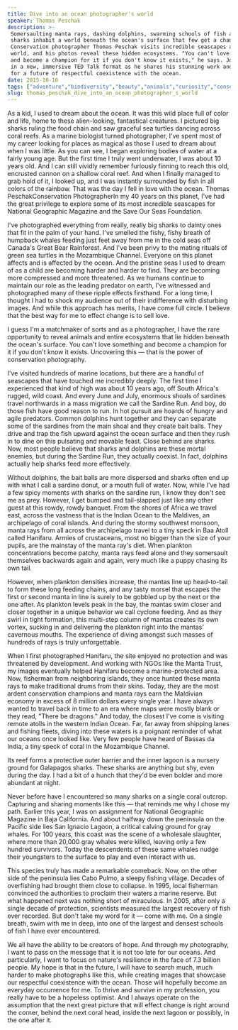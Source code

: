 ```yaml
---
title: Dive into an ocean photographer's world
speaker: Thomas Peschak
description: >-
 Somersaulting manta rays, dashing dolphins, swarming schools of fish and munching
 sharks inhabit a world beneath the ocean's surface that few get a chance to see.
 Conservation photographer Thomas Peschak visits incredible seascapes around the
 world, and his photos reveal these hidden ecosystems. "You can't love something
 and become a champion for it if you don't know it exists," he says. Join Peschak
 in a new, immersive TED Talk format as he shares his stunning work and his dream
 for a future of respectful coexistence with the ocean.
date: 2015-10-10
tags: ["adventure","biodiversity","beauty","animals","curiosity","conservation","environment","fish","exploration","global-issues","future","nature","mission-blue","photography","sustainability","water","oceans","science-and-art","ecology","marine-biology"]
slug: thomas_peschak_dive_into_an_ocean_photographer_s_world
---
```


As a kid, I used to dream about the ocean. It was this wild place full of color and life,
home to these alien-looking, fantastical creatures. I pictured big sharks ruling the food
chain and saw graceful sea turtles dancing across coral reefs. As a marine biologist turned
photographer, I've spent most of my career looking for places as magical as those I used
to dream about when I was little. As you can see, I began exploring bodies of water at a
fairly young age. But the first time I truly went underwater, I was about 10 years old.
And I can still vividly remember furiously finning to reach this old, encrusted cannon on
a shallow coral reef. And when I finally managed to grab hold of it, I looked up, and I
was instantly surrounded by fish in all colors of the rainbow. That was the day I fell in
love with the ocean. Thomas PeschakConservation PhotographerIn my 40 years on this planet,
I've had the great privilege to explore some of its most incredible seascapes for National
Geographic Magazine and the Save Our Seas Foundation.

I've photographed everything from really, really big sharks to dainty ones that fit in the
palm of your hand. I've smelled the fishy, fishy breath of humpback whales feeding just
feet away from me in the cold seas off Canada's Great Bear Rainforest. And I've been privy
to the mating rituals of green sea turtles in the Mozambique Channel. Everyone on this
planet affects and is affected by the ocean. And the pristine seas I used to dream of as a
child are becoming harder and harder to find. They are becoming more compressed and more
threatened. As we humans continue to maintain our role as the leading predator on earth,
I've witnessed and photographed many of these ripple effects firsthand. For a long time, I
thought I had to shock my audience out of their indifference with disturbing images. And
while this approach has merits, I have come full circle. I believe that the best way for
me to effect change is to sell love.

I guess I'm a matchmaker of sorts and as a photographer, I have the rare opportunity to
reveal animals and entire ecosystems that lie hidden beneath the ocean's surface. You
can't love something and become a champion for it if you don't know it exists. Uncovering
this — that is the power of conservation photography.

I've visited hundreds of marine locations, but there are a handful of seascapes that have
touched me incredibly deeply. The first time I experienced that kind of high was about 10
years ago, off South Africa's rugged, wild coast. And every June and July, enormous shoals
of sardines travel northwards in a mass migration we call the Sardine Run. And boy, do
those fish have good reason to run. In hot pursuit are hoards of hungry and agile
predators. Common dolphins hunt together and they can separate some of the sardines from
the main shoal and they create bait balls. They drive and trap the fish upward against the
ocean surface and then they rush in to dine on this pulsating and movable feast. Close
behind are sharks. Now, most people believe that sharks and dolphins are these mortal
enemies, but during the Sardine Run, they actually coexist. In fact, dolphins actually
help sharks feed more effectively.

Without dolphins, the bait balls are more dispersed and sharks often end up with what I
call a sardine donut, or a mouth full of water. Now, while I've had a few spicy moments
with sharks on the sardine run, I know they don't see me as prey. However, I get bumped
and tail-slapped just like any other guest at this rowdy, rowdy banquet. From the shores of
Africa we travel east, across the vastness that is the Indian Ocean to the Maldives, an
archipelago of coral islands. And during the stormy southwest monsoon, manta rays from all
across the archipelago travel to a tiny speck in Baa Atoll called Hanifaru. Armies of
crustaceans, most no bigger than the size of your pupils, are the mainstay of the manta
ray's diet. When plankton concentrations become patchy, manta rays feed alone and they
somersault themselves backwards again and again, very much like a puppy chasing its own
tail.

However, when plankton densities increase, the mantas line up head-to-tail to form these
long feeding chains, and any tasty morsel that escapes the first or second manta in line
is surely to be gobbled up by the next or the one after. As plankton levels peak in the
bay, the mantas swim closer and closer together in a unique behavior we call cyclone
feeding. And as they swirl in tight formation, this multi-step column of mantas creates
its own vortex, sucking in and delivering the plankton right into the mantas' cavernous
mouths. The experience of diving amongst such masses of hundreds of rays is truly
unforgettable.

When I first photographed Hanifaru, the site enjoyed no protection and was threatened by
development. And working with NGOs like the Manta Trust, my images eventually helped
Hanifaru become a marine-protected area. Now, fisherman from neighboring islands, they
once hunted these manta rays to make traditional drums from their skins. Today, they are
the most ardent conservation champions and manta rays earn the Maldivian economy in excess
of 8 million dollars every single year. I have always wanted to travel back in time to an
era where maps were mostly blank or they read, "There be dragons." And today, the closest
I've come is visiting remote atolls in the western Indian Ocean. Far, far away from
shipping lanes and fishing fleets, diving into these waters is a poignant reminder of what
our oceans once looked like. Very few people have heard of Bassas da India, a tiny speck of
coral in the Mozambique Channel.

Its reef forms a protective outer barrier and the inner lagoon is a nursery ground for
Galapagos sharks. These sharks are anything but shy, even during the day. I had a bit of a
hunch that they'd be even bolder and more abundant at night.

Never before have I encountered so many sharks on a single coral outcrop. Capturing and
sharing moments like this — that reminds me why I chose my path. Earlier this year, I was
on assignment for National Geographic Magazine in Baja California. And about halfway down
the peninsula on the Pacific side lies San Ignacio Lagoon, a critical calving ground for
gray whales. For 100 years, this coast was the scene of a wholesale slaughter, where more
than 20,000 gray whales were killed, leaving only a few hundred survivors. Today the
descendents of these same whales nudge their youngsters to the surface to play and even
interact with us.

This species truly has made a remarkable comeback. Now, on the other side of the peninsula
lies Cabo Pulmo, a sleepy fishing village. Decades of overfishing had brought them close
to collapse. In 1995, local fisherman convinced the authorities to proclaim their waters a
marine reserve. But what happened next was nothing short of miraculous. In 2005, after
only a single decade of protection, scientists measured the largest recovery of fish ever
recorded. But don't take my word for it — come with me. On a single breath, swim with me in
deep, into one of the largest and densest schools of fish I have ever encountered.

We all have the ability to be creators of hope. And through my photography, I want to pass
on the message that it is not too late for our oceans. And particularly, I want to focus
on nature's resilience in the face of 7.3 billion people. My hope is that in the future, I
will have to search much, much harder to make photographs like this, while creating images
that showcase our respectful coexistence with the ocean. Those will hopefully become an
everyday occurrence for me. To thrive and survive in my profession, you really have to be a
hopeless optimist. And I always operate on the assumption that the next great picture that
will effect change is right around the corner, behind the next coral head, inside the next
lagoon or possibly, in the one after it.

<!--
ad_duration=3.33
comment_count=42
event="Mission Blue II"
external_start_time=0
has_talk_citation=0
intro_duration=11.82
is_subtitle_required="False"
is_talk_featured="True"
language="en"
language_swap="False"
native_language="en"
number_of_related_talks=6
number_of_speakers=1
number_of_subtitled_videos=30
number_of_tags=20
number_of_talk_download_languages=31
number_of_talk_more_resources=3
number_of_talk_recommendations=0
number_of_talks_take_actions=0
post_ad_duration=0.83
published_timestamp="2016-02-29 15:54:30"
recording_date="2015-10-10"
speaker_description="Conservation photographer"
speaker_is_published=1
speaker_name="Thomas Peschak"
talk_name="Dive into an ocean photographer's world"
talks_tags=["adventure","biodiversity","beauty","animals","curiosity","conservation","environment","fish","exploration","global-issues","future","nature","mission-blue","photography","sustainability","water","oceans","science-and-art","ecology","marine-biology"]
talks_take_action=[]
url_photo_speaker="https://pe.tedcdn.com/images/ted/6fa9aeec315a9ca3483060e344294c963921ca4b_254x191.jpg"
url_photo_talk="https://s3.amazonaws.com/talkstar-photos/uploads/7682c122-5487-4db5-ad97-7ed831b7ecc0/ThomasPeschak_2015Z-embed.jpg"
url_webpage="https://www.ted.com/talks/thomas_peschak_dive_into_an_ocean_photographer_s_world"
video_type_name="Original Content"
-->